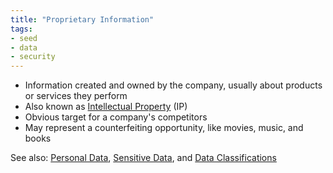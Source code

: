 ```yaml
---
title: "Proprietary Information"
tags:
- seed
- data
- security
---
```


- Information created and owned by the company, usually about products or services they perform
- Also known as [Intellectual Property](notes/Intellectual%20Property.md) (IP)
- Obvious target for a company's competitors
- May represent a counterfeiting opportunity, like movies, music, and books

See also: [Personal Data](notes/Personal%20Data.md), [Sensitive Data](notes/Sensitive%20Data.md), and [Data Classifications](notes/Data%20Classifications.md)
